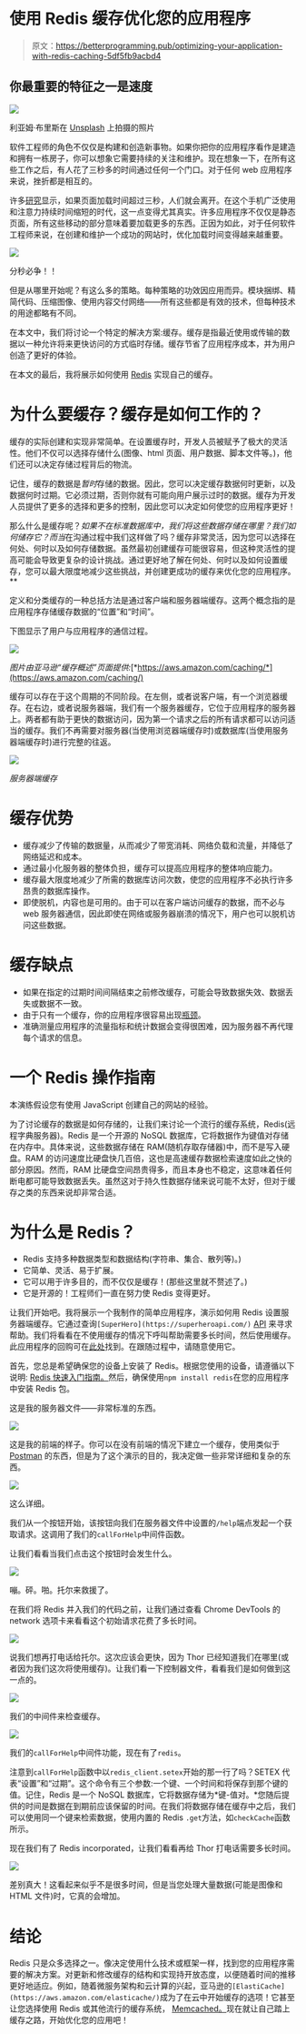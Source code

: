 # 使用 Redis 缓存优化您的应用程序

> 原文：<https://betterprogramming.pub/optimizing-your-application-with-redis-caching-5df5fb9acbd4>

## 你最重要的特征之一是速度

![](img/6671fe959b2c4144e1024e0f14747403.png)

利亚姆·布里斯在 [Unsplash](https://unsplash.com/s/photos/ram?utm_source=unsplash&utm_medium=referral&utm_content=creditCopyText) 上拍摄的照片

软件工程师的角色不仅仅是构建和创造新事物。如果你把你的应用程序看作是建造和拥有一栋房子，你可以想象它需要持续的关注和维护。现在想象一下，在所有这些工作之后，有人花了三秒多的时间通过任何一个门口。对于任何 web 应用程序来说，挫折都是相互的。

许多[研究](https://dl.acm.org/doi/10.1145/1835449.1835513)显示，如果页面加载时间超过三秒，人们就会离开。在这个手机广泛使用和注意力持续时间缩短的时代，这一点变得尤其真实。许多应用程序不仅仅是静态页面，所有这些移动的部分意味着要加载更多的东西。正因为如此，对于任何软件工程师来说，在创建和维护一个成功的网站时，优化加载时间变得越来越重要。

![](img/3e0a7bbef5b79534d964fa90e6c64594.png)

分秒必争！！

但是从哪里开始呢？有这么多的策略。每种策略的功效因应用而异。模块捆绑、精简代码、压缩图像、使用内容交付网络——所有这些都是有效的技术，但每种技术的用途都略有不同。

在本文中，我们将讨论一个特定的解决方案:缓存。缓存是指最近使用或传输的数据以一种允许将来更快访问的方式临时存储。缓存节省了应用程序成本，并为用户创造了更好的体验。

在本文的最后，我将展示如何使用 [Redis](https://redis.io/) 实现自己的缓存。

# **为什么要缓存？缓存是如何工作的？**

缓存的实际创建和实现非常简单。在设置缓存时，开发人员被赋予了极大的灵活性。他们不仅可以选择存储什么(图像、html 页面、用户数据、脚本文件等。)，他们还可以决定存储过程背后的物流。

记住，缓存的数据是*暂时*存储的数据。因此，您可以决定缓存数据何时更新，以及数据何时过期。它必须过期，否则你就有可能向用户展示过时的数据。缓存为开发人员提供了更多的选择和更多的控制，因此您可以决定如何使您的应用程序更好！

那么什么是缓存呢？*如果不在标准数据库中，我们将这些数据存储在哪里？*我们如何储存它？而*当*在沟通过程中我们这样做了吗？缓存非常灵活，因为您可以选择在何处、何时以及如何存储数据。虽然最初创建缓存可能很容易，但这种灵活性的提高可能会导致更复杂的设计挑战。通过更好地了解在何处、何时以及如何设置缓存，您可以最大限度地减少这些挑战，并创建更成功的缓存来优化您的应用程序。**

定义和分类缓存的一种总括方法是通过客户端和服务器端缓存。这两个概念指的是应用程序存储缓存数据的“位置”和“时间”。

下图显示了用户与应用程序的通信过程。

![](img/146278faa6f41f5c20fa0231f2be4226.png)

*图片由亚马逊“缓存概述”页面提供:*[*https://aws.amazon.com/caching/*](https://aws.amazon.com/caching/)

缓存可以存在于这个周期的不同阶段。在左侧，或者说客户端，有一个浏览器缓存。在右边，或者说服务器端，我们有一个服务器缓存，它位于应用程序的服务器上。两者都有助于更快的数据访问，因为第一个请求之后的所有请求都可以访问适当的缓存。我们不再需要对服务器(当使用浏览器端缓存时)或数据库(当使用服务器端缓存时)进行完整的往返。

![](img/5fc27fe1199c51cada9dcfc76760cf95.png)

*服务器端缓存*

# **缓存优势**

*   缓存减少了传输的数据量，从而减少了带宽消耗、网络负载和流量，并降低了网络延迟和成本。
*   通过最小化服务器的整体负担，缓存可以提高应用程序的整体响应能力。
*   缓存最大限度地减少了所需的数据库访问次数，使您的应用程序不必执行许多昂贵的数据库操作。
*   即使脱机，内容也是可用的。由于可以在客户端访问缓存的数据，而不必与 web 服务器通信，因此即使在网络或服务器崩溃的情况下，用户也可以脱机访问这些数据。

# **缓存缺点**

*   如果在指定的过期时间间隔结束之前修改缓存，可能会导致数据失效、数据丢失或数据不一致。
*   由于只有一个缓存，你的应用程序很容易出现[瓶颈](https://www.apicasystems.com/blog/5-common-performance-bottlenecks/)。
*   准确测量应用程序的流量指标和统计数据会变得很困难，因为服务器不再代理每个请求的信息。

# **一个 Redis 操作指南**

本演练假设您有使用 JavaScript 创建自己的网站的经验。

为了讨论缓存的数据是如何存储的，让我们来讨论一个流行的缓存系统，Redis(远程字典服务器)。Redis 是一个开源的 NoSQL 数据库，它将数据作为键值对存储在内存中。具体来说，这些数据存储在 RAM(随机存取存储器)中，而不是写入硬盘。RAM 的访问速度比硬盘快几百倍，这也是高速缓存数据检索速度如此之快的部分原因。然而，RAM 比硬盘空间昂贵得多，而且本身也不稳定，这意味着任何断电都可能导致数据丢失。虽然这对于持久性数据存储来说可能不太好，但对于缓存之类的东西来说却非常合适。

# **为什么是 Redis？**

*   Redis 支持多种数据类型和数据结构(字符串、集合、散列等)。)
*   它简单、灵活、易于扩展。
*   它可以用于许多目的，而不仅仅是缓存！(那些这里就不赘述了。)
*   它是开源的！工程师们一直在努力使 Redis 变得更好。

让我们开始吧。我将展示一个我制作的简单应用程序，演示如何用 Redis 设置服务器端缓存。它通过查询`[SuperHero](https://superheroapi.com/)` [API](https://superheroapi.com/) 来寻求帮助。我们将看看在不使用缓存的情况下呼叫帮助需要多长时间，然后使用缓存。此应用程序的回购可在[此处](https://github.com/json-yu/redis-tutorial)找到。在跟随过程中，请随意使用它。

首先，您总是希望确保您的设备上安装了 Redis。根据您使用的设备，请遵循以下说明: [Redis 快速入门指南。](https://redis.io/topics/quickstart)然后，确保使用`npm install redis`在您的应用程序中安装 Redis 包。

这是我的服务器文件——非常标准的东西。

![](img/e35918af9bb3b2ff9eeedccaa371c1fd.png)

这是我的前端的样子。你可以在没有前端的情况下建立一个缓存，使用类似于 [Postman](https://www.postman.com/) 的东西，但是为了这个演示的目的，我决定做一些非常详细和复杂的东西。

![](img/ad6d53fb10ab716824fe4cc68ca3a467.png)

这么详细。

我们从一个按钮开始，该按钮向我们在服务器文件中设置的`/help`端点发起一个获取请求。这调用了我们的`callForHelp`中间件函数。

让我们看看当我们点击这个按钮时会发生什么。

![](img/90c11d9bbcfcc7574f8676f8e6bedc44.png)

嘣。砰。啪。托尔来救援了。

在我们将 Redis 并入我们的代码之前，让我们通过查看 Chrome DevTools 的 network 选项卡来看看这个初始请求花费了多长时间。

![](img/0dc78f349da8c2c4d4d09e2f9d43b5ec.png)

说我们想再打电话给托尔。这次应该会更快，因为 Thor 已经知道我们在哪里(或者因为我们这次将使用缓存)。让我们看一下控制器文件，看看我们是如何做到这一点的。

![](img/ddbea15aa285d4060cc824c609e9a45a.png)

我们的中间件来检查缓存。

![](img/c758c1c5968cbabcd1120a4b8529f9ac.png)

我们的`callForHelp`中间件功能，现在有了`redis`。

注意到`callForHelp`函数中以`redis_client.setex`开始的那一行了吗？SETEX 代表“设置”和“过期”。这个命令有三个参数:一个键、一个时间和将保存到那个键的值。记住，Redis 是一个 NoSQL 数据库，它将数据存储为*键-值对。*您随后提供的时间是数据在到期前应该保留的时间。在我们将数据存储在缓存中之后，我们可以使用同一个键来检索数据，使用内置的 Redis `.get`方法，如`checkCache`函数所示。

现在我们有了 Redis incorporated，让我们看看再给 Thor 打电话需要多长时间。

![](img/8cae76f3b460a7d94c7405942416d46e.png)

差别真大！这看起来似乎不是很多时间，但是当您处理大量数据(可能是图像和 HTML 文件)时，它真的会增加。

# **结论**

Redis 只是众多选择之一。像决定使用什么技术或框架一样，找到您的应用程序需要的解决方案。对更新和修改缓存的结构和实现持开放态度，以便随着时间的推移更好地适应。例如，随着微服务架构和云计算的兴起，亚马逊的`[ElastiCache](https://aws.amazon.com/elasticache/)`成为了在云中开始缓存的选项！它甚至让您选择使用 Redis 或其他流行的缓存系统， [Memcached。](https://memcached.org/)现在就让自己踏上缓存之路，开始优化您的应用吧！